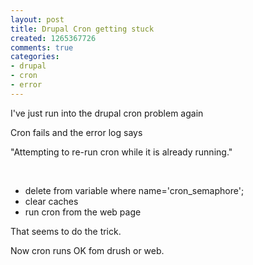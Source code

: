 ```yaml
---
layout: post
title: Drupal Cron getting stuck
created: 1265367726
comments: true
categories:
- drupal
- cron
- error
---
```

<p>
I've just run into the drupal cron problem again  
</p>
<p>
Cron fails and the error log says 
</p>
<p>
&quot;Attempting 
to re-run cron while it is already running.&quot;
</p>
<p>
&nbsp;
</p>
<ul>
	<li>delete from variable where name='cron_semaphore';</li>
	<li>clear caches</li>
	<li>run cron from the web page </li>
</ul>
<p>That seems to do the trick.</p>

<p>Now cron runs OK fom drush or web.</p>
